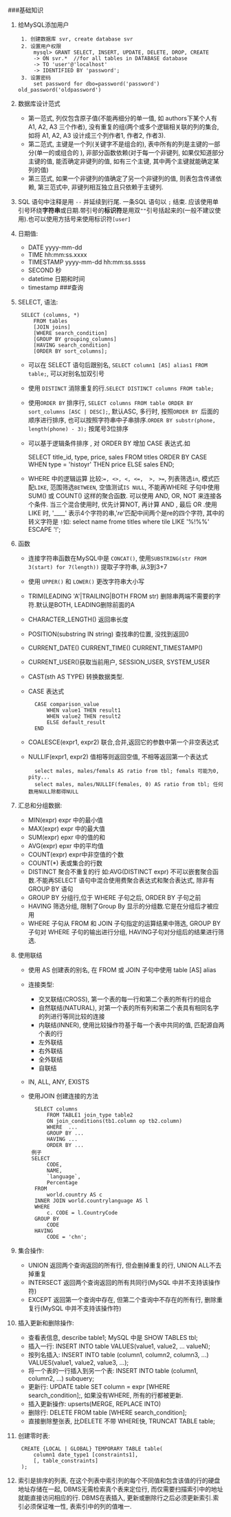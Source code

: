 ###基础知识
1. 给MySQL添加用户

		1. 创建数据库 svr, create database svr
		2. 设置用户权限
			mysql> GRANT SELECT, INSERT, UPDATE, DELETE, DROP, CREATE
	       	-> ON svr.*  //for all tables in DATABASE database
	       	-> TO 'user'@'localhost'
	       	-> IDENTIFIED BY 'password';
		3. 设置密码
			set password for dbo=password('password') old_password('oldpassword')
           
2. 数据库设计范式
    - 第一范式, 列仅包含原子值(不能再细分的单一值, 如 authors下某个人有 A1, A2, A3 三个作者), 没有重复的组(两个或多个逻辑相关联的列的集合, 如将 A1, A2, A3 设计成三个列作者1, 作者2, 作者3).
    - 第二范式,  主键是一个列(关键字不是组合的), 表中所有的列是主键的一部分(单一的或组合的 ), 非部分函数依赖(对于每一个非键列, 如果仅知道部分主键的值, 能否确定非键列的值, 如有三个主键, 其中两个主键就能确定某列的值)
    - 第三范式, 如果一个非键列的值确定了另一个非键列的值, 则表包含传递依赖, 第三范式中, 非键列相互独立且只依赖于主键列.
3. SQL 语句中注释是用 `--` 并延续到行尾. 一条SQL 语句以 `;` 结束. 应该使用单引号环绕**字符串**或日期.带引号的**标识符**是用双`""`引号括起来的(一般不建议使用).也可以使用方括号来使用标识符`[user]`
4. 日期值:
    - DATE  yyyy-mm-dd
    - TIME hh:mm:ss.xxxx
    - TIMESTAMP yyyy-mm-dd hh:mm:ss.ssss
    - SECOND 秒
    - datetime 日期和时间 
    - timestamp
###查询
1. SELECT, 语法:
    
        SELECT (columns, *)
            FROM tables
            [JOIN joins]
            [WHERE search_condition]
            [GROUP BY grouping_columns]
            [HAVING search_condition]
            [ORDER BY sort_columns];
   
   - 可以在 SELECT 语句后跟别名, `SELECT column1 [AS] alias1 FROM table;`, 可以对别名加双引号  
   - 使用 `DISTINCT` 消除重复的行.`SELECT DISTINCT columns FROM table;`
   - 使用`ORDER BY` 排序行, `SELECT columns FROM table ORDER BY sort_columns [ASC | DESC];`, 默认ASC, 多行时, 按照`ORDER BY `后面的顺序进行排序, 也可以按照字符串中子串排序.`ORDER BY substr(phone, length(phone) - 3);` 按尾号3位排序
   - 可以基于逻辑条件排序 , 对 ORDER BY 增加 CASE 表达式.如
        
        SELECT title_id, type, price, sales
            FROM titles
            ORDER BY CASE WHEN type = 'histoyr'
             THEN price ELSE sales END;
   - WHERE 中的逻辑运算 比较:`=, <>, <, <=,  >, >=`, 列表筛选`in`, 模式匹配`LIKE`, 范围筛选`BETWEEN`, 空值测试`IS NULL`, 不能再WHERE 子句中使用 SUM() 或 COUNT() 这样的聚合函数. 可以使用 AND, OR, NOT 来连接各个条件. 当三个混合使用时, 优先计算NOT, 再计算 AND , 最后 OR .使用 LIKE 时, '____' 表示4个字符的串,'_re_'匹配中间两个是re的四个字符, 其中的转义字符是 `!`如: select name frome titles where tile LIKE '%!%%' ESCAPE '!';
   
2. 函数
    - 连接字符串函数在MySQL中是 `CONCAT()`, 使用`SUBSTRING(str FROM 3(start) for 7(length))` 提取子字符串, 从3到3+7
    - 使用 `UPPER()` 和 `LOWER()` 更改字符串大小写
    - TRIM(LEADING 'A'|TRAILING|BOTH FROM str) 删除串两端不需要的字符.默认是BOTH, LEADING删除前面的A
    - CHARACTER_LENGTH() 返回串长度
    - POSITION(substring IN string) 查找串的位置, 没找到返回0  
    - CURRENT_DATE() CURRENT_TIME() CURRENT_TIMESTAMP()
    - CURRENT_USER()获取当前用户, SESSION_USER, SYSTEM_USER
    - CAST(sth AS TYPE) 转换数据类型.
    - CASE 表达式
    
            CASE comparison_value
                WHEN value1 THEN result1
                WHEN value2 THEN result2
                ELSE default_result
            END
    - COALESCE(expr1, expr2) 联合,合并,返回它的参数中第一个非空表达式 
    - NULLIF(expr1, expr2) 值相等则返回空值, 不相等返回第一个表达式
    
            select males, males/femals AS ratio from tbl; femals 可能为0, pity...
            select males, males/NULLIF(females, 0) AS ratio from tbl; 任何数用NULL除都得NULL
            
3. 汇总和分组数据:
    - MIN(expr)  expr 中的最小值
    - MAX(expr)  expr 中的最大值
    - SUM(expr)  epxr 中的值的和
    - AVG(expr)  epxr 中的平均值
    - COUNT(expr) expr中非空值的个数
    - COUNT(*) 表或集合的行数
    - DISTINCT 聚合不重复的行 如:AVG(DISTINCT expr)
    不可以嵌套聚合函数.不能再SELECT 语句中混合使用费聚合表达式和聚合表达式, 除非有GROUP BY 语句
    - GROUP BY 分组行,位于 WHERE 子句之后, ORDER BY 子句之前
    - HAVING 筛选分组, 限制了Group By 显示的分组数.它是在分组后才被应用
    - WHERE 子句从 FROM 和 JOIN 子句指定的运算结果中筛选, GROUP BY 子句对 WHERE  子句的输出进行分组, HAVING子句对分组后的结果进行筛选.
4. 使用联结
    - 使用 AS 创建表的别名, 在 FROM 或 JOIN 子句中使用 table [AS] alias
    - 连接类型:
        - 交叉联结(CROSS), 第一个表的每一行和第二个表的所有行的组合
        - 自然联结(NATURAL), 对第一个表的所有列和第二个表具有相同名字的列进行等同比较的连接
        -  内联结(INNER), 使用比较操作符基于每一个表中共同的值, 匹配源自两个表的行
        - 左外联结
        - 右外联结
        - 全外联结
        - 自联结
    - IN, ALL, ANY, EXISTS
    - 使用JOIN 创建连接的方法
    
            SELECT columns 
                FROM TABLE1 join_type table2
                ON join_conditions(tb1.column op tb2.column)
                WHERE  ...
                GROUP BY ...
                HAVING ...
                ORDER BY ...
           例子
           SELECT
                CODE,
                NAME,
                `language`,
                Percentage
            FROM
                world.country AS c
            INNER JOIN world.countrylanguage AS l
            WHERE
                c. CODE = l.CountryCode
            GROUP BY
                CODE
            HAVING
                CODE = 'chn';
                
5. 集合操作:
    - UNION 返回两个查询返回的所有行, 但会删掉重复的行, UNION ALL不去掉重复
    - INTERSECT 返回两个查询返回的所有共同行(MySQL 中并不支持该操作符)
    - EXCEPT 返回第一个查询中存在, 但第二个查询中不存在的所有行, 删除重复行(MySQL 中并不支持该操作符) 
6. 插入更新和删除操作:
    - 查看表信息, describe table1; MySQL 中是 SHOW TABLES tbl;
    - 插入一行: INSERT INTO table VALUES(value1, value2, ... valueN);
    - 按列名插入: INSERT INTO table (column1, column2, column3, ...) VALUES(value1, value2, value3, ...);
    - 将一个表的一行插入到另一个表: INSERT INTO table (column1, column2, ...) subquery;
    - 更新行: UPDATE table SET column = expr [WHERE search_condition];, 如果没有WHERE, 所有的行都被更新.
    - 插入更新操作: upserts(MERGE, REPLACE INTO)
    - 删除行: DELETE FROM table [WHERE search_condition];
    - 直接删除整张表, 比DELETE 不带 WHERE快, TRUNCAT TABLE table;
    
7. 创建零时表:
 
        CREATE {LOCAL | GLOBAL} TEMPORARY TABLE table(
            column1 date_type1 [constraints1],
            [, table_constraints]
        );
        
8. 索引是排序的列表, 在这个列表中索引列的每个不同值和包含该值的行的硬盘地址存储在一起, DBMS无需检索真个表来定位行, 而仅需要扫描索引中的地址就能直接访问相应的行. DBMS在表插入, 更新或删除行之后必须更新索引.索引必须保证唯一性, 表索引中的列的值唯一.
